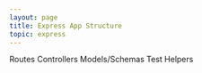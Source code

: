 ```yaml
---
layout: page
title: Express App Structure
topic: express
---
```

Routes
Controllers
Models/Schemas
Test
Helpers
